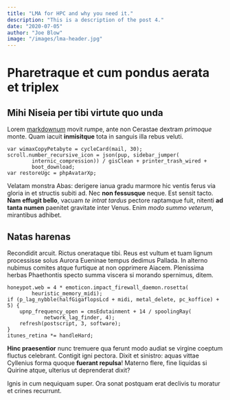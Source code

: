 ```yaml
---
title: "LMA for HPC and why you need it."
description: "This is a description of the post 4."
date: "2020-07-05"
author: "Joe Blow"
image: "/images/lma-header.jpg"
---
```


# Pharetraque et cum pondus aerata et triplex

## Mihi Niseia per tibi virtute quo unda

Lorem [markdownum](http://quorum-tollit.org/vim.html) movit rumpe, ante non
Cerastae dextram _primoque_ monte. Quam iacuit **inmisitque** tota in sanguis
illa rebus veluti.

    var wimaxCopyPetabyte = cycleCard(mail, 30);
    scroll.number_recursive_icon = json(pup, sidebar_jumper(
            internic_compression)) / gisClean + printer_trash_wired +
            boot_download;
    var restoreUgc = phpAvatarXp;

Velatam monstra Abas: derigere ianua gradu marmore hic ventis ferus via gloria
in et structis subiti ad. Nec **non fessusque** neque. Est sensit tacto. **Nam
effugit bello**, vacuam _te intrat tardus_ pectore raptamque fuit, nitenti **ad
tanta numen** paenitet gravitate inter Venus. Enim _modo summo veterum_,
mirantibus adhibet.

## Natas harenas

Recondidit arcuit. Rictus onerataque tibi. Reus est vultum et tuam lignum
processisse solus Aurora Eueninae tempus dedimus Pallada. In alterno nubimus
comites atque furtique at non opprimere Aiacem. Plenissima herbas Phaethontis
specto summa viscera si morando spernimus, ditem.

    honeypot.web = 4 * emoticon.impact_firewall_daemon.rosetta(
            heuristic_memory_midi);
    if (p_lag_nybble(halfGigaflopsLcd + midi, metal_delete, pc_koffice) + 5) {
        upnp_frequency_open = cmsEdutainment + 14 / spoolingRay(
                network_lag_finder, 4);
        refresh(postscript, 3, software);
    }
    itunes_retina *= handleHard;

**Hinc praesentior** nunc tremuere qua ferunt modo audiat se virgine coeptum
fluctus celebrant. Contigit igni pectora. Dixit et sinistro: aquas vittae
Cyllenius forma quoque **fuerant repulsa**! Materno flere, fine liquidas si
Quirine atque, ulterius ut deprenderat dixit?

Ignis in cum nequiquam super. Ora sonat postquam erat declivis tu moratur et
crines recurrunt.
